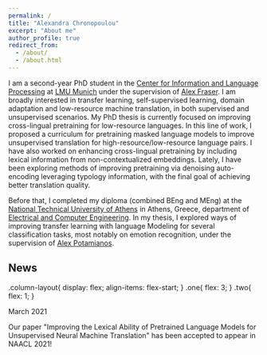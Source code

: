 ```yaml
---
permalink: /
title: "Alexandra Chronopoulou"
excerpt: "About me"
author_profile: true
redirect_from: 
  - /about/
  - /about.html
---
```



I am a second-year PhD student in the [Center for Information and Language Processing](https://www.cis.uni-muenchen.de/) at [LMU Munich](https://www.en.uni-muenchen.de/index.html) under the supervision of [Alex Fraser](https://www.cis.uni-muenchen.de/~fraser/). I am broadly interested in transfer learning, self-supervised learning, domain adaptation and low-resource machine translation, in both supervised and unsupervised scenarios. My PhD thesis is currently focused on improving cross-lingual pretraining for low-resource languages. In this line of work, I proposed a curriculum for pretraining masked language models to improve unsupervised translation for high-resource/low-resource language pairs. I have also worked on enhancing cross-lingual pretraining by including lexical information from non-contextualized embeddings. Lately, I have been exploring methods of improving pretraining via denoising auto-encoding leveraging typology information, with the final goal of achieving better translation quality. 

 Before that, I completed my diploma (combined BEng and MEng) at the [National Technical University of Athens](https://www.ntua.gr/en/) in Athens, Greece, department of [Electrical and Computer Engineering](https://www.ece.ntua.gr/en). In my thesis, I explored ways of improving transfer learning with language Modeling for several classification tasks, most notably on emotion recognition, under the supervision of [Alex Potamianos](https://scholar.google.com/citations?user=pBQViyUAAAAJ&hl=en). 

 <h2>News</h2>

.column-layout{
    display: flex;
    align-items: flex-start;
}
.one{
    flex: 3;
}
.two{
    flex: 1;
}

<div class='column-layout'>
  <div class='one'>
    <p>March 2021</p>

  </div>
    <div class='two'>
      <p>Our paper "Improving the Lexical Ability of Pretrained Language Models for Unsupervised Neural Machine Translation" has been accepted to appear in NAACL 2021!</p>
    </div>
</div>

